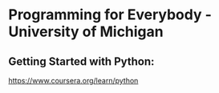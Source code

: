 # Programming for Everybody - University of Michigan

## Getting Started with Python:
https://www.coursera.org/learn/python
